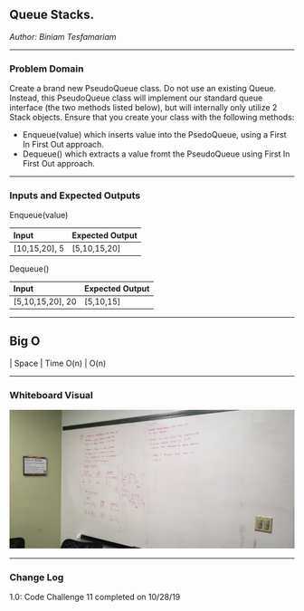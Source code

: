 ## Queue Stacks.
*Author: Biniam Tesfamariam*

---

### Problem Domain


Create a brand new PseudoQueue class. Do not use an existing Queue. 
Instead, this PseudoQueue class will implement our standard queue 
interface (the two methods listed below), but will internally only utilize 2 Stack objects. 
Ensure that you create your class with the following methods:

- Enqueue(value) which inserts value into the PsedoQueue, using 
a First In First Out approach.
- Dequeue() which extracts a value fromt the PseudoQueue using First
In First Out approach.

---

### Inputs and Expected Outputs

Enqueue(value)

| Input | Expected Output |
| :----------- | :----------- |
| [10,15,20],   5 | [5,10,15,20] |


Dequeue()

| Input | Expected Output |
| :----------- | :----------- |
| [5,10,15,20],   20 | [5,10,15] |



---
## Big O
| Space | Time
O(n) | O(n)

---

### Whiteboard Visual
![Image 1](https://github.com/biniamsea2/data-structures-and-algorithms-401/blob/master/Assets/20191028_140139.jpg)


---

### Change Log
1.0: Code Challenge 11 completed on 10/28/19
